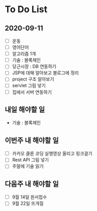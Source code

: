# To Do List

## 2020-09-11
- [ ] 운동
- [ ] 영어단어
- [ ] 알고리즘 1개
- [ ] 기술 : 블록체인
- [ ] 당근시장 : DB 연동하기
- [ ] JSP에 대해 알아보고 블로그에 정리 
- [ ] project 구조 알아보기 
- [ ] servlet 그림 넣기
- [ ] 집에서 서버 연동하기

## 내일 해야할 일
- 기술 : 블록체인

## 이번주 내 해야할 일

- [ ] 카카오 클론 코딩 실행영상 올리고 링크걸기
- [ ] Rest API 그림 넣기
- [ ] 주말에 기술 읽기

## 다음주 내 해야할 일

- [ ] 9월 14일 원서접수
- [ ] 9월 22일 뜨개질
